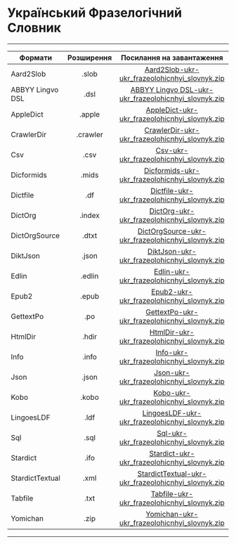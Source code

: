 # Український Фразелогічний Словник
---------------------------------------------------------------------------------------
| Формати          | Розширення | Посилання на завантаження                           |
-------------------|:----------:|:---------------------------------------------------:|
| Aard2Slob        |  .slob     | [Aard2Slob-ukr-ukr_frazeolohicnhyi_slovnyk.zip](https://github.com/bakustarver/ukr-dictionaries-list-opensource/releases/download/ukr-ukr_frazeolohicnhyi_slovnyk/Aard2Slob-ukr-ukr_frazeolohicnhyi_slovnyk.zip) |
| ABBYY Lingvo DSL |  .dsl      | [ABBYY Lingvo DSL-ukr-ukr_frazeolohicnhyi_slovnyk.zip](https://github.com/bakustarver/ukr-dictionaries-list-opensource/releases/download/ukr-ukr_frazeolohicnhyi_slovnyk/ABBYY-Lingvo-DSL-ukr-ukr_frazeolohicnhyi_slovnyk.zip) |
| AppleDict        |  .apple    | [AppleDict-ukr-ukr_frazeolohicnhyi_slovnyk.zip](https://github.com/bakustarver/ukr-dictionaries-list-opensource/releases/download/ukr-ukr_frazeolohicnhyi_slovnyk/AppleDict-ukr-ukr_frazeolohicnhyi_slovnyk.zip) |
| CrawlerDir       |  .crawler  | [CrawlerDir-ukr-ukr_frazeolohicnhyi_slovnyk.zip](https://github.com/bakustarver/ukr-dictionaries-list-opensource/releases/download/ukr-ukr_frazeolohicnhyi_slovnyk/CrawlerDir-ukr-ukr_frazeolohicnhyi_slovnyk.zip) |
| Csv              |  .csv      | [Csv-ukr-ukr_frazeolohicnhyi_slovnyk.zip](https://github.com/bakustarver/ukr-dictionaries-list-opensource/releases/download/ukr-ukr_frazeolohicnhyi_slovnyk/Csv-ukr-ukr_frazeolohicnhyi_slovnyk.zip) |
| Dicformids       |  .mids     | [Dicformids-ukr-ukr_frazeolohicnhyi_slovnyk.zip](https://github.com/bakustarver/ukr-dictionaries-list-opensource/releases/download/ukr-ukr_frazeolohicnhyi_slovnyk/Dicformids-ukr-ukr_frazeolohicnhyi_slovnyk.zip) |
| Dictfile         |  .df       | [Dictfile-ukr-ukr_frazeolohicnhyi_slovnyk.zip](https://github.com/bakustarver/ukr-dictionaries-list-opensource/releases/download/ukr-ukr_frazeolohicnhyi_slovnyk/Dictfile-ukr-ukr_frazeolohicnhyi_slovnyk.zip) |
| DictOrg          |  .index    | [DictOrg-ukr-ukr_frazeolohicnhyi_slovnyk.zip](https://github.com/bakustarver/ukr-dictionaries-list-opensource/releases/download/ukr-ukr_frazeolohicnhyi_slovnyk/DictOrg-ukr-ukr_frazeolohicnhyi_slovnyk.zip) |
| DictOrgSource    |  .dtxt     | [DictOrgSource-ukr-ukr_frazeolohicnhyi_slovnyk.zip](https://github.com/bakustarver/ukr-dictionaries-list-opensource/releases/download/ukr-ukr_frazeolohicnhyi_slovnyk/DictOrgSource-ukr-ukr_frazeolohicnhyi_slovnyk.zip) |
| DiktJson         |  .json     | [DiktJson-ukr-ukr_frazeolohicnhyi_slovnyk.zip](https://github.com/bakustarver/ukr-dictionaries-list-opensource/releases/download/ukr-ukr_frazeolohicnhyi_slovnyk/DiktJson-ukr-ukr_frazeolohicnhyi_slovnyk.zip) |
| Edlin            |  .edlin    | [Edlin-ukr-ukr_frazeolohicnhyi_slovnyk.zip](https://github.com/bakustarver/ukr-dictionaries-list-opensource/releases/download/ukr-ukr_frazeolohicnhyi_slovnyk/Edlin-ukr-ukr_frazeolohicnhyi_slovnyk.zip) |
| Epub2            |  .epub     | [Epub2-ukr-ukr_frazeolohicnhyi_slovnyk.zip](https://github.com/bakustarver/ukr-dictionaries-list-opensource/releases/download/ukr-ukr_frazeolohicnhyi_slovnyk/Epub2-ukr-ukr_frazeolohicnhyi_slovnyk.zip) |
| GettextPo        |  .po       | [GettextPo-ukr-ukr_frazeolohicnhyi_slovnyk.zip](https://github.com/bakustarver/ukr-dictionaries-list-opensource/releases/download/ukr-ukr_frazeolohicnhyi_slovnyk/GettextPo-ukr-ukr_frazeolohicnhyi_slovnyk.zip) |
| HtmlDir          |  .hdir     | [HtmlDir-ukr-ukr_frazeolohicnhyi_slovnyk.zip](https://github.com/bakustarver/ukr-dictionaries-list-opensource/releases/download/ukr-ukr_frazeolohicnhyi_slovnyk/HtmlDir-ukr-ukr_frazeolohicnhyi_slovnyk.zip) |
| Info             |  .info     | [Info-ukr-ukr_frazeolohicnhyi_slovnyk.zip](https://github.com/bakustarver/ukr-dictionaries-list-opensource/releases/download/ukr-ukr_frazeolohicnhyi_slovnyk/Info-ukr-ukr_frazeolohicnhyi_slovnyk.zip) |
| Json             |  .json     | [Json-ukr-ukr_frazeolohicnhyi_slovnyk.zip](https://github.com/bakustarver/ukr-dictionaries-list-opensource/releases/download/ukr-ukr_frazeolohicnhyi_slovnyk/Json-ukr-ukr_frazeolohicnhyi_slovnyk.zip) |
| Kobo             |  .kobo     | [Kobo-ukr-ukr_frazeolohicnhyi_slovnyk.zip](https://github.com/bakustarver/ukr-dictionaries-list-opensource/releases/download/ukr-ukr_frazeolohicnhyi_slovnyk/Kobo-ukr-ukr_frazeolohicnhyi_slovnyk.zip) |
| LingoesLDF       |  .ldf      | [LingoesLDF-ukr-ukr_frazeolohicnhyi_slovnyk.zip](https://github.com/bakustarver/ukr-dictionaries-list-opensource/releases/download/ukr-ukr_frazeolohicnhyi_slovnyk/LingoesLDF-ukr-ukr_frazeolohicnhyi_slovnyk.zip) |
| Sql              |  .sql      | [Sql-ukr-ukr_frazeolohicnhyi_slovnyk.zip](https://github.com/bakustarver/ukr-dictionaries-list-opensource/releases/download/ukr-ukr_frazeolohicnhyi_slovnyk/Sql-ukr-ukr_frazeolohicnhyi_slovnyk.zip) |
| Stardict         |  .ifo      | [Stardict-ukr-ukr_frazeolohicnhyi_slovnyk.zip](https://github.com/bakustarver/ukr-dictionaries-list-opensource/releases/download/ukr-ukr_frazeolohicnhyi_slovnyk/Stardict-ukr-ukr_frazeolohicnhyi_slovnyk.zip) |
| StardictTextual  |  .xml      | [StardictTextual-ukr-ukr_frazeolohicnhyi_slovnyk.zip](https://github.com/bakustarver/ukr-dictionaries-list-opensource/releases/download/ukr-ukr_frazeolohicnhyi_slovnyk/StardictTextual-ukr-ukr_frazeolohicnhyi_slovnyk.zip) |
| Tabfile          |  .txt      | [Tabfile-ukr-ukr_frazeolohicnhyi_slovnyk.zip](https://github.com/bakustarver/ukr-dictionaries-list-opensource/releases/download/ukr-ukr_frazeolohicnhyi_slovnyk/Tabfile-ukr-ukr_frazeolohicnhyi_slovnyk.zip) |
| Yomichan         |  .zip      | [Yomichan-ukr-ukr_frazeolohicnhyi_slovnyk.zip](https://github.com/bakustarver/ukr-dictionaries-list-opensource/releases/download/ukr-ukr_frazeolohicnhyi_slovnyk/Yomichan-ukr-ukr_frazeolohicnhyi_slovnyk.zip) |
---------------------------------------------------------------------------------------
